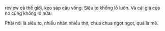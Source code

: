 review cả thế giới, kẹo sáp cầu vồng. Siêu to khổng lồ luôn. Và cái giá của nó cũng khổng lồ nữa.

Phải nói là siêu to, nhiều nhân nhiều thịt, chua chua ngọt ngọt, quá là mê.